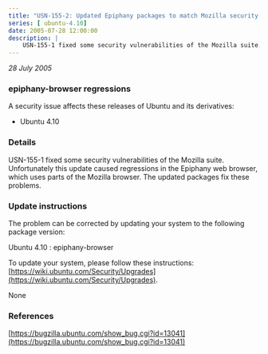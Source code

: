 ```yaml
---
title: "USN-155-2: Updated Epiphany packages to match Mozilla security update"
series: [ ubuntu-4.10]
date: 2005-07-28 12:00:00
description: |
    USN-155-1 fixed some security vulnerabilities of the Mozilla suite. Unfortunately this update caused regressions in the Epiphany web browser, which uses parts of the Mozilla browser. The updated packages fix these problems.
--- 
```

 
 

*28 July 2005*

### epiphany-browser regressions

A security issue affects these releases of Ubuntu and its derivatives:

* Ubuntu 4.10

### Details

USN-155-1 fixed some security vulnerabilities of the Mozilla suite. Unfortunately this update caused regressions in the Epiphany web browser, which uses parts of the Mozilla browser. The updated packages fix these problems.

### Update instructions

The problem can be corrected by updating your system to the following package version:

Ubuntu 4.10
 : epiphany-browser 

To update your system, please follow these instructions: [https://wiki.ubuntu.com/Security/Upgrades](https://wiki.ubuntu.com/Security/Upgrades).

None

### References

 
 [https://bugzilla.ubuntu.com/show_bug.cgi?id=13041](https://bugzilla.ubuntu.com/show_bug.cgi?id=13041)
 


